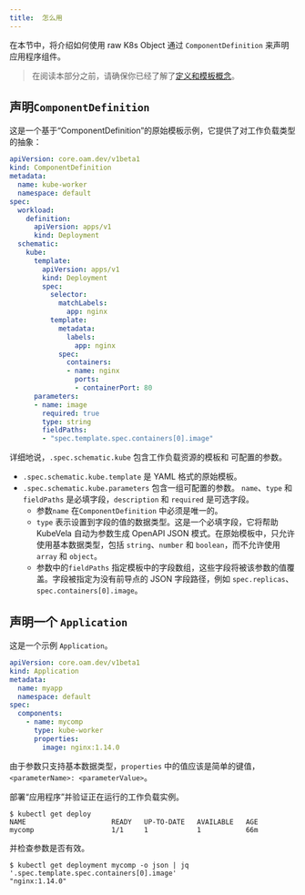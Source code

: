 ```yaml
---
title:  怎么用
---
```


在本节中，将介绍如何使用 raw K8s Object 通过 `ComponentDefinition` 来声明应用程序组件。

> 在阅读本部分之前，请确保你已经了解了[定义和模板概念](../definition-and-templates)。

## 声明`ComponentDefinition`

这是一个基于“ComponentDefinition”的原始模板示例，它提供了对工作负载类型的抽象：

```yaml
apiVersion: core.oam.dev/v1beta1
kind: ComponentDefinition
metadata:
  name: kube-worker
  namespace: default
spec:
  workload: 
    definition: 
      apiVersion: apps/v1
      kind: Deployment
  schematic:
    kube: 
      template:
        apiVersion: apps/v1
        kind: Deployment
        spec:
          selector:
            matchLabels:
              app: nginx
          template:
            metadata:
              labels:
                app: nginx
            spec:
              containers:
              - name: nginx
                ports:
                - containerPort: 80 
      parameters: 
      - name: image
        required: true
        type: string
        fieldPaths: 
        - "spec.template.spec.containers[0].image"
```

详细地说，`.spec.schematic.kube` 包含工作负载资源的模板和
可配置的参数。
- `.spec.schematic.kube.template` 是 YAML 格式的原始模板。
- `.spec.schematic.kube.parameters` 包含一组可配置的参数。 `name`、`type` 和 `fieldPaths` 是必填字段，`description` 和 `required` 是可选字段。
  - 参数`name` 在`ComponentDefinition` 中必须是唯一的。
  - `type` 表示设置到字段的值的数据类型。这是一个必填字段，它将帮助 KubeVela 自动为参数生成 OpenAPI JSON 模式。在原始模板中，只允许使用基本数据类型，包括 `string`、`number` 和 `boolean`，而不允许使用 `array` 和 `object`。
  - 参数中的`fieldPaths` 指定模板中的字段数组，这些字段将被该参​​数的值覆盖。字段被指定为没有前导点的 JSON 字段路径，例如
`spec.replicas`、`spec.containers[0].image`。

## 声明一个 `Application`

这是一个示例 `Application`。

```yaml
apiVersion: core.oam.dev/v1beta1
kind: Application
metadata:
  name: myapp
  namespace: default
spec:
  components:
    - name: mycomp
      type: kube-worker
      properties: 
        image: nginx:1.14.0
```

由于参数只支持基本数据类型，`properties` 中的值应该是简单的键值，`<parameterName>: <parameterValue>`。

部署“应用程序”并验证正在运行的工作负载实例。

```shell
$ kubectl get deploy
NAME                     READY   UP-TO-DATE   AVAILABLE   AGE
mycomp                   1/1     1            1           66m
```
并检查参数是否有效。
```shell
$ kubectl get deployment mycomp -o json | jq '.spec.template.spec.containers[0].image'
"nginx:1.14.0"
```


